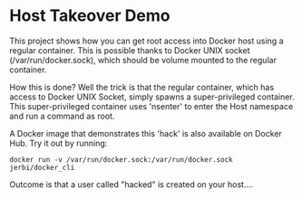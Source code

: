 # Host Takeover Demo
This project shows how you can get root access into Docker host using a regular container. This is possible thanks to Docker UNIX socket (/var/run/docker.sock), which should be volume mounted to the regular container.

How this is done? Well the trick is that the regular container, which has access to Docker UNIX Socket, simply spawns a super-privileged container. This super-privileged container uses 'nsenter' to enter the Host namespace and run a command as root.

A Docker image that demonstrates this 'hack' is also available on Docker Hub.
Try it out by running:

```docker run -v /var/run/docker.sock:/var/run/docker.sock jerbi/docker_cli```

Outcome is that a user called "hacked" is created on your host....

